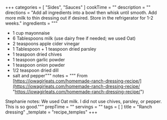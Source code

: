 +++
categories = [ "Sides", "Sauces" ]
cookTime = ""
description = ""
directions = "Add all ingredients into a bowl then whisk until smooth. Add more milk to thin dressing out if desired. Store in the refrigerator for 1-2 weeks."
ingredients = """
* 1 cup mayonnaise
* 6 Tablespoons milk (use dairy free if needed; we used Oat)
* 2 teaspoons apple cider vinegar
* 1 Tablespoon + 1 teaspoon dried parsley
* 1 teaspoon dried chives
* 1 teaspoon garlic powder
* 1 teaspoon onion powder
* 1/2 teaspoon dried dill
* salt and pepper"""
notes = """
From [https://iowagirleats.com/homemade-ranch-dressing-recipe/](https://iowagirleats.com/homemade-ranch-dressing-recipe/ "https://iowagirleats.com/homemade-ranch-dressing-recipe/")

Stephanie notes: We used Oat milk. I did not use chives, parsley, or pepper. This is so good."""
prepTime = ""
servings = ""
tags = [ ]
title = "Ranch dressing"
_template = "recipe_temples"
+++

